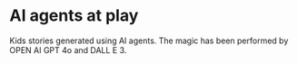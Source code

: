 # AI agents at play
Kids stories generated using AI agents. The magic has been performed by OPEN AI GPT 4o and DALL E 3.
